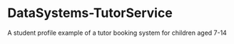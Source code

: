 # DataSystems-TutorService
A student profile example of a tutor booking system for children aged 7-14
